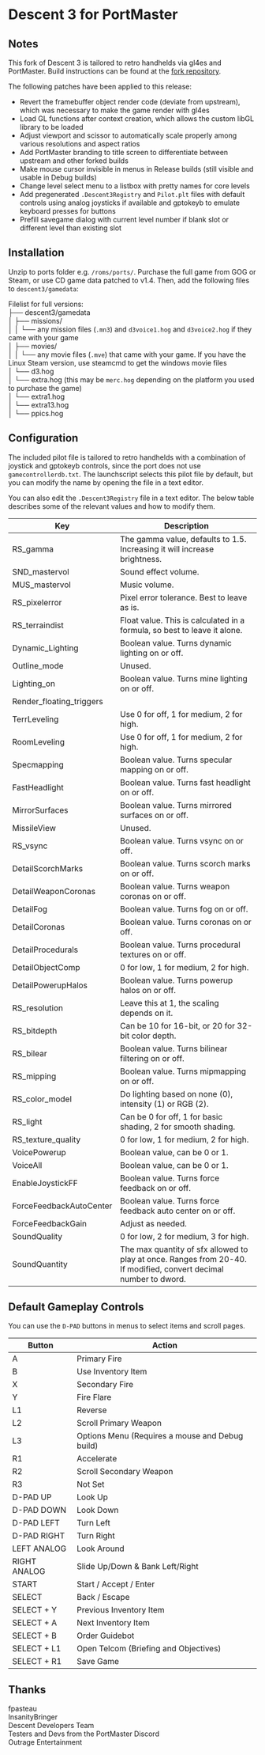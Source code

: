 # Descent 3 for PortMaster

## Notes
This fork of Descent 3 is tailored to retro handhelds via gl4es and PortMaster. Build instructions can be found at the [fork repository](https://github.com/JeodC/Descent3).

The following patches have been applied to this release:

- Revert the framebuffer object render code (deviate from upstream), which was necessary to make the game render with gl4es
- Load GL functions after context creation, which allows the custom libGL library to be loaded
- Adjust viewport and scissor to automatically scale properly among various resolutions and aspect ratios
- Add PortMaster branding to title screen to differentiate between upstream and other forked builds
- Make mouse cursor invisible in menus in Release builds (still visible and usable in Debug builds)
- Change level select menu to a listbox with pretty names for core levels
- Add pregenerated `.Descent3Registry` and `Pilot.plt` files with default controls using analog joysticks if available and gptokeyb to emulate keyboard presses for buttons
- Prefill savegame dialog with current level number if blank slot or different level than existing slot

## Installation
Unzip to ports folder e.g. `/roms/ports/`. Purchase the full game from GOG or Steam, or use CD game data patched to v1.4. Then, add the following files to `descent3/gamedata`:

Filelist for full versions:  
├── descent3/gamedata  
│   ├── missions/  
│   │ └── any mission files (`.mn3`) and `d3voice1.hog` and `d3voice2.hog` if they came with your game  
│   ├── movies/  
│   │ └── any movie files (`.mve`) that came with your game. If you have the Linux Steam version, use steamcmd to get the windows movie files  
│   └── d3.hog  
│   └── extra.hog (this may be `merc.hog` depending on the platform you used to purchase the game)  
│   └── extra1.hog  
│   └── extra13.hog  
│   └── ppics.hog  

## Configuration
The included pilot file is tailored to retro handhelds with a combination of joystick and gptokeyb controls, since the port does not use `gamecontrollerdb.txt`. The launchscript selects this pilot file by default, 
but you can modify the name by opening the file in a text editor.

You can also edit the `.Descent3Registry` file in a text editor. The below table describes some of the relevant values and how to modify them.

|Key|Description|
|---|---|
|RS_gamma|The gamma value, defaults to 1.5. Increasing it will increase brightness.|
|SND_mastervol|Sound effect volume.|
|MUS_mastervol|Music volume.|
|RS_pixelerror|Pixel error tolerance. Best to leave as is.|
|RS_terraindist|Float value. This is calculated in a formula, so best to leave it alone.|
|Dynamic_Lighting|Boolean value. Turns dynamic lighting on or off.|
|Outline_mode|Unused.|
|Lighting_on|Boolean value. Turns mine lighting on or off.|
|Render_floating_triggers||
|TerrLeveling|Use 0 for off, 1 for medium, 2 for high.|
|RoomLeveling|Use 0 for off, 1 for medium, 2 for high.|
|Specmapping|Boolean value. Turns specular mapping on or off.|
|FastHeadlight|Boolean value. Turns fast headlight on or off.|
|MirrorSurfaces|Boolean value. Turns mirrored surfaces on or off.|
|MissileView|Unused.|
|RS_vsync|Boolean value. Turns vsync on or off.|
|DetailScorchMarks|Boolean value. Turns scorch marks on or off.|
|DetailWeaponCoronas|Boolean value. Turns weapon coronas on or off.|
|DetailFog|Boolean value. Turns fog on or off.|
|DetailCoronas|Boolean value. Turns coronas on or off.|
|DetailProcedurals|Boolean value. Turns procedural textures on or off.|
|DetailObjectComp|0 for low, 1 for medium, 2 for high.|
|DetailPowerupHalos|Boolean value. Turns powerup halos on or off.|
|RS_resolution|Leave this at 1, the scaling depends on it.|
|RS_bitdepth|Can be 10 for 16-bit, or 20 for 32-bit color depth.|
|RS_bilear|Boolean value. Turns bilinear filtering on or off.|
|RS_mipping|Boolean value. Turns mipmapping on or off.|
|RS_color_model|Do lighting based on none (0), intensity (1) or RGB (2).|
|RS_light|Can be 0 for off, 1 for basic shading, 2 for smooth shading.|
|RS_texture_quality|0 for low, 1 for medium, 2 for high.|
|VoicePowerup|Boolean value, can be 0 or 1.|
|VoiceAll|Boolean value, can be 0 or 1.|
|EnableJoystickFF|Boolean value. Turns force feedback on or off.|
|ForceFeedbackAutoCenter|Boolean value. Turns force feedback auto center on or off.|
|ForceFeedbackGain|Adjust as needed.|
|SoundQuality|0 for low, 2 for medium, 3 for high.|
|SoundQuantity|The max quantity of sfx allowed to play at once. Ranges from 20-40. If modified, convert decimal number to dword.|


## Default Gameplay Controls
You can use the `D-PAD` buttons in menus to select items and scroll pages.

| Button | Action |
|--|--| 
|A|Primary Fire|
|B|Use Inventory Item|
|X|Secondary Fire|
|Y|Fire Flare|
|L1|Reverse|
|L2|Scroll Primary Weapon|
|L3|Options Menu (Requires a mouse and Debug build)|
|R1|Accelerate|
|R2|Scroll Secondary Weapon|
|R3|Not Set|
|D-PAD UP|Look Up|
|D-PAD DOWN|Look Down|
|D-PAD LEFT|Turn Left|
|D-PAD RIGHT|Turn Right|
|LEFT ANALOG|Look Around|
|RIGHT ANALOG|Slide Up/Down & Bank Left/Right|
|START|Start / Accept / Enter|
|SELECT|Back / Escape|
|SELECT + Y|Previous Inventory Item|
|SELECT + A|Next Inventory Item|
|SELECT + B|Order Guidebot|
|SELECT + L1|Open Telcom (Briefing and Objectives)|
|SELECT + R1|Save Game|

## Thanks
fpasteau  
InsanityBringer  
Descent Developers Team  
Testers and Devs from the PortMaster Discord  
Outrage Entertainment  
